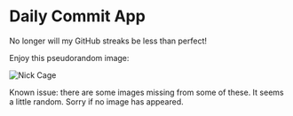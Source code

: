 Daily Commit App
================
No longer will my GitHub streaks be less than perfect!

Enjoy this pseudorandom image:

![Nick Cage](http://www.placecage.com/200/600 "Nick Cage")

Known issue: there are some images missing from some of these. It seems a little random. Sorry if no image has appeared.